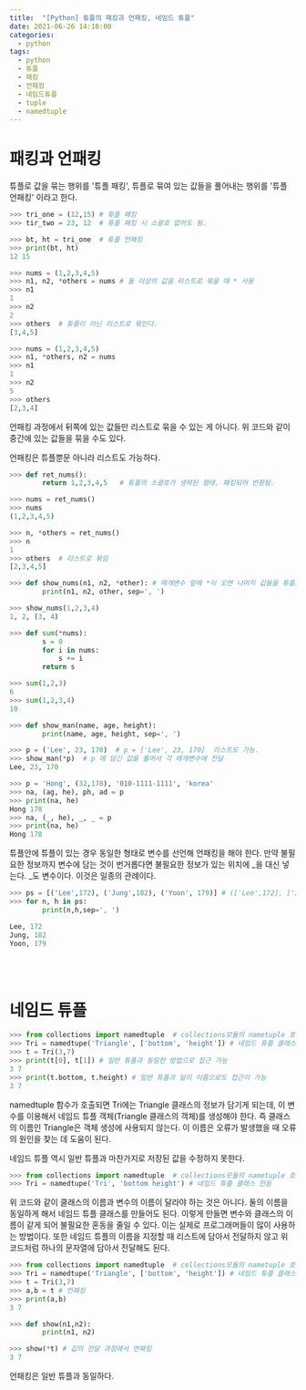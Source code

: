 ```yaml
---
title:  "[Python] 튜플의 패킹과 언패킹, 네임드 튜플"
date: 2021-06-26 14:18:00
categories:
  - python
tags:
  - python
  - 튜플
  - 패킹
  - 언패킹
  - 네임드튜플
  - tuple
  - namedtuple
---
```


# 패킹과 언패킹
튜플로 값을 묶는 행위를 '튜플 패킹', 튜플로 묶여 있는 값들을 풀어내는 행위를 '튜플 언패킹' 이라고 한다.

```python
>>> tri_one = (12,15) # 튜플 패킹
>>> tir_two = 23, 12  # 튜플 패킹 시 소괄호 없어도 됨.

>>> bt, ht = tri_one  # 튜플 언패킹
>>> print(bt, ht)
12 15
```

```python
>>> nums = (1,2,3,4,5)
>>> n1, n2, *others = nums # 둘 이상의 값을 리스트로 묶을 때 * 사용
>>> n1
1
>>> n2
2
>>> others  # 튜플이 아닌 리스트로 묶인다.
[3,4,5]
```

```python
>>> nums = (1,2,3,4,5)
>>> n1, *others, n2 = nums 
>>> n1
1
>>> n2
5
>>> others 
[2,3,4]
```
언패킹 과정에서 뒤쪽에 있는 값들만 리스트로 묶을 수 있는 게 아니다. 위 코드와 같이 중간에 있는 값들을 묶을 수도 있다.

언패킹은 튜플뿐문 아니라 리스트도 가능하다.

```python
>>> def ret_nums():
        return 1,2,3,4,5   # 튜플의 소괄호가 생략된 형태. 패킹되어 반환됨.

>>> nums = ret_nums()
>>> nums
(1,2,3,4,5)

>>> n, *others = ret_nums()
>>> n
1
>>> others  # 리스트로 묶임
[2,3,4,5]

>>> def show_nums(n1, n2, *other): # 매개변수 앞에 *이 오면 나머지 값들을 튜플로 묶어서 변수에 저장한다는 의미.
        print(n1, n2, other, sep=', ')

>>> show_nums(1,2,3,4)
1, 2, (3, 4)
```
```python
>>> def sum(*nums):
        s = 0
        for i in nums:
            s += i
        return s

>>> sum(1,2,3)
6
>>> sum(1,2,3,4)
10
```

```python
>>> def show_man(name, age, height):
        print(name, age, height, sep=', ')

>>> p = ('Lee', 23, 170)  # p = ['Lee', 23, 170]  리스트도 가능.
>>> show_man(*p)  # p 에 담긴 값을 풀어서 각 매개변수에 전달
Lee, 23, 170
```

```python
>>> p = 'Hong', (32,178), '010-1111-1111', 'korea'
>>> na, (ag, he), ph, ad = p
>>> print(na, he)
Hong 178
>>> na, (_, he), _, _ = p
>>> print(na, he)
Hong 178
```
튜플안에 튜플이 있는 경우 동일한 형태로 변수를 선언해 언패킹을 해야 한다.
만약 불필요한 정보까지 변수에 담는 것이 번거롭다면 불필요한 정보가 있는 위치에 _을 대신 넣는다. _도 변수이다. 이것은 일종의 관례이다.

```python
>>> ps = [('Lee',172), ('Jung',182), ('Yoon', 179)] # (['Lee',172], ['Jung',182], ['Yoon', 179]) 도 가능
>>> for n, h in ps:
        print(n,h,sep=', ')

Lee, 172
Jung, 182
Yoon, 179
```
<br>
<br>

# 네임드 튜플

```python
>>> from collections import namedtuple  # collections모듈의 nametuple 호출
>>> Tri = namedtupe('Triangle', ['bottom', 'height']) # 네임드 튜플 클래스 만듬
>>> t = Tri(3,7)
>>> print(t[0], t[1]) # 일반 튜플과 동일한 방법으로 접근 가능
3 7
>>> print(t.bottom, t.height) # 일반 튜플과 달리 이름으로도 접근이 가능
3 7
```
namedtuple 함수가 호출되면 Tri에는 Triangle 클래스의 정보가 담기게 되는데, 이 변수를 이용해서 네임드 튜플 객체(Triangle 클래스의 객체)를 생성해야 한다.
즉 클래스의 이름인 Triangle은 객체 생성에 사용되지 않는다. 이 이름은 오류가 발생했을 때 오류의 원인을 찾는 데 도움이 된다.

네임드 튜플 역시 일반 튜플과 마찬가지로 저장된 값을 수정하지 못한다.

```python
>>> from collections import namedtuple  # collections모듈의 nametuple 호출
>>> Tri = namedtupe('Tri', 'bottom height') # 네임드 튜플 클래스 만듬
```
위 코드와 같이 클래스의 이름과 변수의 이름이 달라야 하는 것은 아니다. 둘의 이름을 동일하게 해서 네임드 튜플 클래스를 만들어도 된다.
이렇게 만들면 변수와 클래스의 이름이 같게 되어 불필요한 혼동을 줄일 수 있다.
이는 실제로 프로그래머들이 많이 사용하는 방법이다.
또한 네임드 튜플의 이름을 지정할 때 리스트에 담아서 전달하지 않고 위 코드처럼 하나의 문자열에 담아서 전달해도 된다.

```python
>>> from collections import namedtuple  # collections모듈의 nametuple 호출
>>> Tri = namedtupe('Triangle', ['bottom', 'height']) # 네임드 튜플 클래스 만듬
>>> t = Tri(3,7)
>>> a,b = t # 언패킹
>>> print(a,b)
3 7

>>> def show(n1,n2):
        print(n1, n2)

>>> show(*t) # 값의 전달 과정에서 언패킹
3 7
```
언패킹은 일반 튜플과 동일하다.